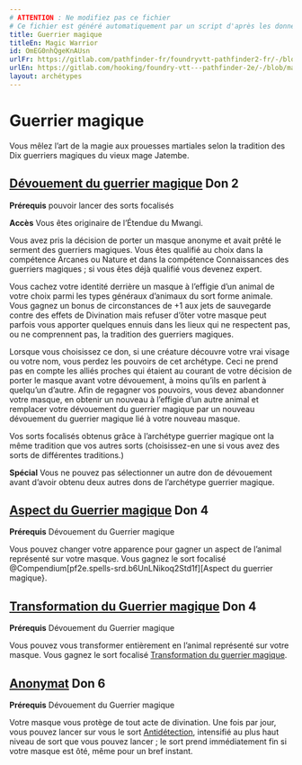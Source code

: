 ```yaml
---
# ATTENTION : Ne modifiez pas ce fichier
# Ce fichier est généré automatiquement par un script d'après les données du module Foundry VTT officiel et de sa traduction
title: Guerrier magique
titleEn: Magic Warrior
id: OmEG0nhQgeKnAUsn
urlFr: https://gitlab.com/pathfinder-fr/foundryvtt-pathfinder2-fr/-/blob/master/data/archetypes/OmEG0nhQgeKnAUsn.htm
urlEn: https://gitlab.com/hooking/foundry-vtt---pathfinder-2e/-/blob/master/packs/data/archetypes.db/magic-warrior.json
layout: archétypes
---
```

# Guerrier magique

Vous mêlez l’art de la magie aux prouesses martiales selon la tradition des Dix guerriers magiques du vieux mage Jatembe.

## [Dévouement du guerrier magique](../dons/dévouement-du-guerrier-magique.md) Don 2

**Prérequis** pouvoir lancer des sorts focalisés

**Accès** Vous êtes originaire de l’Étendue du Mwangi.

Vous avez pris la décision de porter un masque anonyme et avait prêté le serment des guerriers magiques. Vous êtes qualifié au choix dans la compétence Arcanes ou Nature et dans la compétence Connaissances des guerriers magiques ; si vous êtes déjà qualifié vous devenez expert.

Vous cachez votre identité derrière un masque à l’effigie d’un animal de votre choix parmi les types généraux d’animaux du sort forme animale. Vous gagnez un bonus de circonstances de +1 aux jets de sauvegarde contre des effets de Divination mais refuser d’ôter votre masque peut parfois vous apporter quelques ennuis dans les lieux qui ne respectent pas, ou ne comprennent pas, la tradition des guerriers magiques.

Lorsque vous choisissez ce don, si une créature découvre votre vrai visage ou votre nom, vous perdez les pouvoirs de cet archétype. Ceci ne prend pas en compte les alliés proches qui étaient au courant de votre décision de porter le masque avant votre dévouement, à moins qu’ils en parlent à quelqu’un d’autre. Afin de regagner vos pouvoirs, vous devez abandonner votre masque, en obtenir un nouveau à l’effigie d’un autre animal et remplacer votre dévouement du guerrier magique par un nouveau dévouement du guerrier magique lié à votre nouveau masque.

Vos sorts focalisés obtenus grâce à l’archétype guerrier magique ont la même tradition que vos autres sorts (choisissez-en une si
vous avez des sorts de différentes traditions.)

**Spécial** Vous ne pouvez pas sélectionner un autre don de dévouement avant d’avoir obtenu deux autres dons de l’archétype guerrier magique.

## [Aspect du Guerrier magique](../dons/aspect-du-guerrier-magique.md) Don 4

**Prérequis** Dévouement du Guerrier magique

Vous pouvez changer votre apparence pour gagner un aspect de l’animal représenté sur votre masque. Vous gagnez le sort focalisé @Compendium[pf2e.spells-srd.b6UnLNikoq2Std1f][Aspect du guerrier magique}.

## [Transformation du Guerrier magique](../dons/transformation-de-guerrier-magique.md) Don 4

**Prérequis** Dévouement du Guerrier magique

Vous pouvez vous transformer entièrement en l’animal représenté sur votre masque. Vous gagnez le sort focalisé [Transformation du guerrier magique](../sorts/transformation-du-guerrier-magique.md).

## [Anonymat](../dons/anonymat.md) Don 6

**Prérequis** Dévouement du Guerrier magique

Votre masque vous protège de tout acte de divination. Une fois par jour, vous pouvez lancer sur vous le sort  [Antidétection](../sorts/antidétection.md), intensifié au plus haut niveau de sort que vous pouvez lancer ; le sort prend immédiatement fin si votre masque est ôté, même pour un bref instant.

